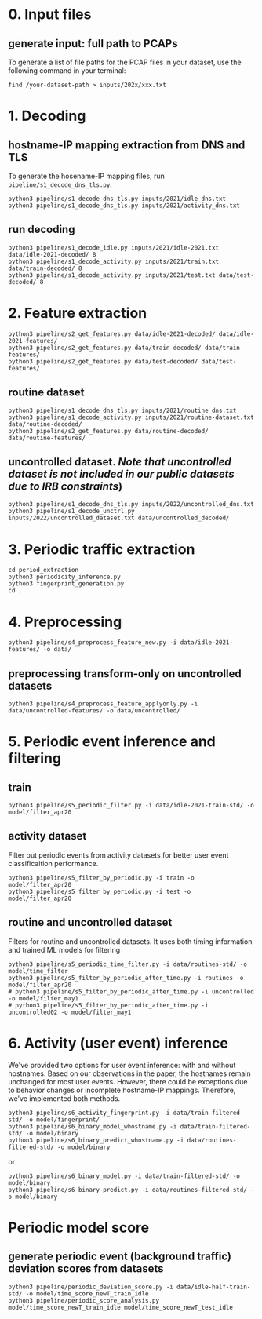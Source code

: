 # 0. Input files
## generate input: full path to PCAPs
To generate a list of file paths for the PCAP files in your dataset, use the following command in your terminal:
```
find /your-dataset-path > inputs/202x/xxx.txt 
```

# 1. Decoding
## hostname-IP mapping extraction from DNS and TLS 
To generate the hosename-IP mapping files, run `pipeline/s1_decode_dns_tls.py`.
```
python3 pipeline/s1_decode_dns_tls.py inputs/2021/idle_dns.txt
python3 pipeline/s1_decode_dns_tls.py inputs/2021/activity_dns.txt
```
## run decoding
```
python3 pipeline/s1_decode_idle.py inputs/2021/idle-2021.txt data/idle-2021-decoded/ 8
python3 pipeline/s1_decode_activity.py inputs/2021/train.txt data/train-decoded/ 8
python3 pipeline/s1_decode_activity.py inputs/2021/test.txt data/test-decoded/ 8
```

# 2. Feature extraction
```
python3 pipeline/s2_get_features.py data/idle-2021-decoded/ data/idle-2021-features/
python3 pipeline/s2_get_features.py data/train-decoded/ data/train-features/
python3 pipeline/s2_get_features.py data/test-decoded/ data/test-features/
```

## routine dataset
```
python3 pipeline/s1_decode_dns_tls.py inputs/2021/routine_dns.txt
python3 pipeline/s1_decode_activity.py inputs/2021/routine-dataset.txt data/routine-decoded/ 
python3 pipeline/s2_get_features.py data/routine-decoded/ data/routine-features/
```
## uncontrolled dataset. *Note that uncontrolled dataset is not included in our public datasets due to IRB constraints*)
```
python3 pipeline/s1_decode_dns_tls.py inputs/2022/uncontrolled_dns.txt
python3 pipeline/s1_decode_unctrl.py inputs/2022/uncontrolled_dataset.txt data/uncontrolled_decoded/  
```

# 3. Periodic traffic extraction
```
cd period_extraction
python3 periodicity_inference.py
python3 fingerprint_generation.py
cd ..
```

# 4. Preprocessing
```
python3 pipeline/s4_preprocess_feature_new.py -i data/idle-2021-features/ -o data/
```
## preprocessing transform-only on uncontrolled datasets
```
python3 pipeline/s4_preprocess_feature_applyonly.py -i data/uncontrolled-features/ -o data/uncontrolled/
```

# 5. Periodic event inference and filtering 
## train
```
python3 pipeline/s5_periodic_filter.py -i data/idle-2021-train-std/ -o model/filter_apr20
```
## activity dataset 
Filter out periodic events from activity datasets for better user event classificaition performance.
```
python3 pipeline/s5_filter_by_periodic.py -i train -o model/filter_apr20
python3 pipeline/s5_filter_by_periodic.py -i test -o model/filter_apr20
```
## routine and uncontrolled dataset
Filters for routine and uncontrolled datasets. It uses both timing information and trained ML models for filtering
```
python3 pipeline/s5_periodic_time_filter.py -i data/routines-std/ -o model/time_filter
python3 pipeline/s5_filter_by_periodic_after_time.py -i routines -o model/filter_apr20
# python3 pipeline/s5_filter_by_periodic_after_time.py -i uncontrolled -o model/filter_may1
# python3 pipeline/s5_filter_by_periodic_after_time.py -i uncontrolled02 -o model/filter_may1
```

# 6. Activity (user event) inference
We've provided two options for user event inference: with and without hostnames. Based on our observations in the paper, the hostnames remain unchanged for most user events. However, there could be exceptions due to behavior changes or incomplete hostname-IP mappings. Therefore, we've implemented both methods. 
```
python3 pipeline/s6_activity_fingerprint.py -i data/train-filtered-std/ -o model/fingerprint/
python3 pipeline/s6_binary_model_whostname.py -i data/train-filtered-std/ -o model/binary
python3 pipeline/s6_binary_predict_whostname.py -i data/routines-filtered-std/ -o model/binary
```
or
```
python3 pipeline/s6_binary_model.py -i data/train-filtered-std/ -o model/binary
python3 pipeline/s6_binary_predict.py -i data/routines-filtered-std/ -o model/binary
```
# Periodic model score
## generate periodic event (background traffic) deviation scores from datasets
```
python3 pipeline/periodic_deviation_score.py -i data/idle-half-train-std/ -o model/time_score_newT_train_idle
python3 pipeline/periodic_score_analysis.py model/time_score_newT_train_idle model/time_score_newT_test_idle
```